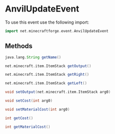 # AnvilUpdateEvent

To use this event use the following import:
```groovy
import net.minecraftforge.event.AnvilUpdateEvent
```

## Methods
```groovy
java.lang.String getName()
```
```groovy
net.minecraft.item.ItemStack getOutput()
```
```groovy
net.minecraft.item.ItemStack getRight()
```
```groovy
net.minecraft.item.ItemStack getLeft()
```
```groovy
void setOutput(net.minecraft.item.ItemStack arg0)
```
```groovy
void setCost(int arg0)
```
```groovy
void setMaterialCost(int arg0)
```
```groovy
int getCost()
```
```groovy
int getMaterialCost()
```
